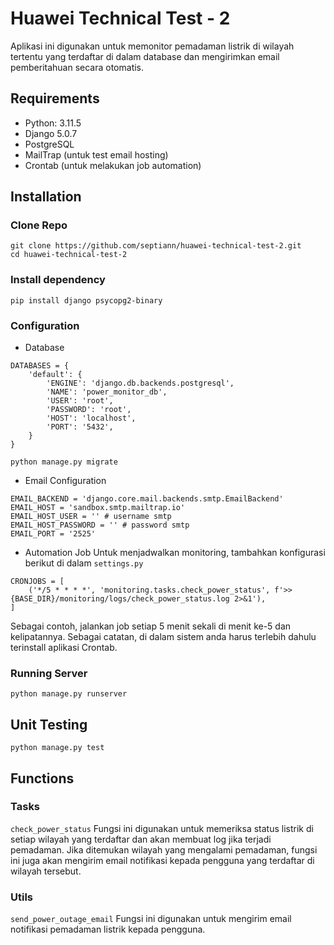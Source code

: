 # Huawei Technical Test - 2

Aplikasi ini digunakan untuk memonitor pemadaman listrik di wilayah tertentu yang terdaftar di dalam database dan mengirimkan email pemberitahuan secara otomatis.

## Requirements

- Python: 3.11.5
- Django 5.0.7
- PostgreSQL
- MailTrap (untuk test email hosting)
- Crontab (untuk melakukan job automation)

## Installation

### Clone Repo
```
git clone https://github.com/septiann/huawei-technical-test-2.git
cd huawei-technical-test-2
```

### Install dependency
```
pip install django psycopg2-binary
```

### Configuration
- Database
```
DATABASES = {
    'default': {
        'ENGINE': 'django.db.backends.postgresql',
        'NAME': 'power_monitor_db',
        'USER': 'root',
        'PASSWORD': 'root',
        'HOST': 'localhost',
        'PORT': '5432',
    }
}
```
```
python manage.py migrate
```

- Email Configuration
```
EMAIL_BACKEND = 'django.core.mail.backends.smtp.EmailBackend'
EMAIL_HOST = 'sandbox.smtp.mailtrap.io'
EMAIL_HOST_USER = '' # username smtp
EMAIL_HOST_PASSWORD = '' # password smtp
EMAIL_PORT = '2525'
```

- Automation Job
Untuk menjadwalkan monitoring, tambahkan konfigurasi berikut di dalam `settings.py`
```
CRONJOBS = [
    ('*/5 * * * *', 'monitoring.tasks.check_power_status', f'>> {BASE_DIR}/monitoring/logs/check_power_status.log 2>&1'),
]
```
Sebagai contoh, jalankan job setiap 5 menit sekali di menit ke-5 dan kelipatannya. Sebagai catatan, di dalam sistem anda harus terlebih dahulu terinstall aplikasi Crontab.

### Running Server
```
python manage.py runserver
```

## Unit Testing
```
python manage.py test
```


## Functions
### Tasks
`check_power_status`
Fungsi ini digunakan untuk memeriksa status listrik di setiap wilayah yang terdaftar dan akan membuat log jika terjadi pemadaman. Jika ditemukan wilayah yang mengalami pemadaman, fungsi ini juga akan mengirim email notifikasi kepada pengguna yang terdaftar di wilayah tersebut.

### Utils
`send_power_outage_email`
Fungsi ini digunakan untuk mengirim email notifikasi pemadaman listrik kepada pengguna.
